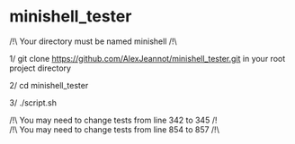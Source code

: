 # minishell_tester

/!\ Your directory must be named minishell /!\


1/ git clone https://github.com/AlexJeannot/minishell_tester.git in your root project directory

2/ cd minishell_tester

3/ ./script.sh


/!\ You may need to change tests from line 342 to 345 /!\
/!\ You may need to change tests from line 854 to 857 /!\
